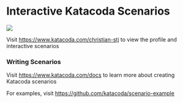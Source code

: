 # Interactive Katacoda Scenarios

[![](http://shields.katacoda.com/katacoda/christian-stj/count.svg)](https://www.katacoda.com/christian-stj "Get your profile on Katacoda.com")

Visit https://www.katacoda.com/christian-stj to view the profile and interactive scenarios

### Writing Scenarios
Visit https://www.katacoda.com/docs to learn more about creating Katacoda scenarios

For examples, visit https://github.com/katacoda/scenario-example
